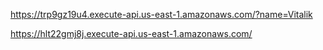 <a href='https://trp9gz19u4.execute-api.us-east-1.amazonaws.com/?name=Vitalik'>https://trp9gz19u4.execute-api.us-east-1.amazonaws.com/?name=Vitalik</a>

</hr>
<a href='https://hlt22gmj8j.execute-api.us-east-1.amazonaws.com/'>https://hlt22gmj8j.execute-api.us-east-1.amazonaws.com/</a>
